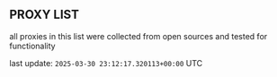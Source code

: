 ## PROXY LIST

all proxies in this list were collected from open sources and tested for functionality

last update: `2025-03-30 23:12:17.320113+00:00` UTC